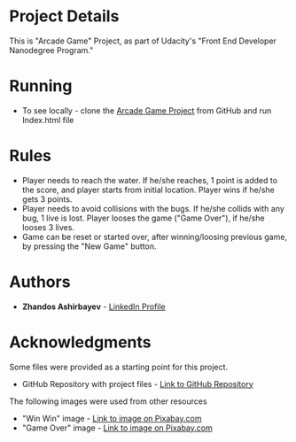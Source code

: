 # Project Details

This is "Arcade Game" Project, as part of Udacity's "Front End Developer Nanodegree Program."

# Running

* To see locally - clone the [Arcade Game Project](https://github.com/ZhandosGitHub/frontend-nanodegree-arcade-game) from GitHub and run Index.html file

# Rules

* Player needs to reach the water. If he/she reaches, 1 point is added to the score, and player starts from initial location. Player wins if he/she gets 3 points. 
* Player needs to avoid collisions with the bugs. If he/she collids with any bug, 1 live is lost. Player looses the game ("Game Over"), if he/she looses 3 lives. 
* Game can be reset or started over, after winning/loosing previous game, by pressing the "New Game" button.   

# Authors

* **Zhandos Ashirbayev** - [LinkedIn Profile](https://www.linkedin.com/in/zhandosashirbayev/)

# Acknowledgments

Some files were provided as a starting point for this project.
* GitHub Repository with project files - [Link to GitHub Repository](https://github.com/udacity/frontend-nanodegree-arcade-game)

The following images were used from other resources
* "Win Win" image - [Link to image on Pixabay.com](https://pixabay.com/en/winner-success-hand-leave-marker-1575839/)
* "Game Over" image - [Link to image on Pixabay.com](https://pixabay.com/en/blue-sky-cloud-clouds-1278829/)

